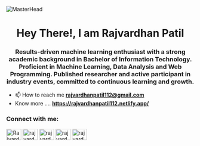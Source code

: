 ![MasterHead](https://github.com/Baka-Boy/Baka-Boy/blob/main/pixelated.gif)

<h1 align="center">Hey There!, I am Rajvardhan Patil</h1>
<h3 align="center">Results-driven machine learning enthusiast with a strong academic background
in Bachelor of Information Technology. Proficient in Machine Learning, Data
Analysis and Web Programming. Published researcher and active participant in
industry events, committed to continuous learning and growth.</h3>

- 📫 How to reach me **rajvardhanpatil112@gmail.com**
- Know more ....  **https://rajvardhanpatil112.netlify.app/**

<h3 align="left">Connect with me:</h3>
<p align="left">
<a href="https://twitter.com/Rajvardhan_19" target="blank"><img align="center" src="https://raw.githubusercontent.com/rahuldkjain/github-profile-readme-generator/master/src/images/icons/Social/twitter.svg" alt="Rajvardhan_19" height="30" width="40" /></a>
<a href="https://www.linkedin.com/in/rajvardhan-patil-a058031b5/" target="blank"><img align="center" src="https://raw.githubusercontent.com/rahuldkjain/github-profile-readme-generator/master/src/images/icons/Social/linked-in-alt.svg" alt="rajvardhan-patil-a058031b5" height="30" width="40" /></a>
<a href="https://www.kaggle.com/rajvardhanpatil05" target="blank"><img align="center" src="https://raw.githubusercontent.com/rahuldkjain/github-profile-readme-generator/master/src/images/icons/Social/kaggle.svg" alt="rajvardhanpatil05" height="30" width="40" /></a>
<a href="https://www.instagram.com/rajvardhan.19/" target="blank"><img align="center" src="https://raw.githubusercontent.com/rahuldkjain/github-profile-readme-generator/master/src/images/icons/Social/instagram.svg" alt="rajvardhan.19" height="30" width="40" /></a>
<a href="https://leetcode.com/rajvardhanpatil112/" target="blank"><img align="center" src="https://raw.githubusercontent.com/rahuldkjain/github-profile-readme-generator/master/src/images/icons/Social/leet-code.svg" alt="rajvardhanpatil112" height="30" width="40" /></a>

</p>




<!-- ![GitHub Stats](https://github-readme-stats.vercel.app/api?username=rajvardhan19&theme=radical)



[![GitHub Streak](https://streak-stats.demolab.com/?user=rajvardhan19&theme=radical)](https://github.com/rajvardhan19/rajvardhan19) -->